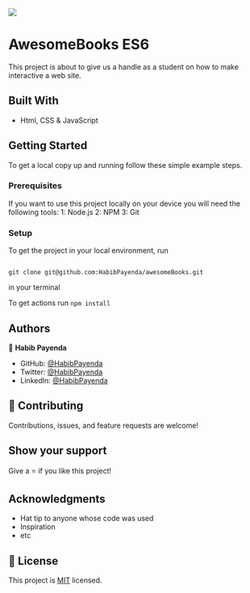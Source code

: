 ![](https://img.shields.io/badge/Microverse-blueviolet)

# AwesomeBooks ES6

This project is about to give us a handle as a student on how to make interactive a web site.

## Built With

- Html, CSS & JavaScript


## Getting Started

To get a local copy up and running follow these simple example steps.

### Prerequisites
If you want to use this project locally on your device you will need the following tools:
    1: Node.js
    2: NPM
    3: Git

### Setup

 To get the project in your local environment, run 

 ```

 git clone git@github.com:HabibPayenda/awesomeBooks.git
 
 ```
  in your terminal

  To get actions run ```npm install```

  



## Authors

👤 **Habib Payenda**

- GitHub: [@HabibPayenda](https://github.com/githubhandle)
- Twitter: [@HabibPayenda](https://twitter.com/twitterhandle)
- LinkedIn: [@HabibPayenda](https://linkedin.com/in/linkedinhandle)


## 🤝 Contributing

Contributions, issues, and feature requests are welcome!


## Show your support

Give a ⭐️ if you like this project!

## Acknowledgments

- Hat tip to anyone whose code was used
- Inspiration
- etc



## 📝 License

This project is [MIT](./MIT.md) licensed.



